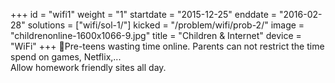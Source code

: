 +++
id = "wifi1"
weight = "1"
startdate = "2015-12-25"
enddate = "2016-02-28"
solutions = ["wifi/sol-1/"]
kicked = "/problem/wifi/prob-2/"
image = "childrenonline-1600x1066-9.jpg"
title = "Children & Internet"
device = "WiFi"
+++
Pre-teens wasting time online. Parents can not restrict the time spend on games, Netflix,...<br/>
Allow homework friendly sites all day.
